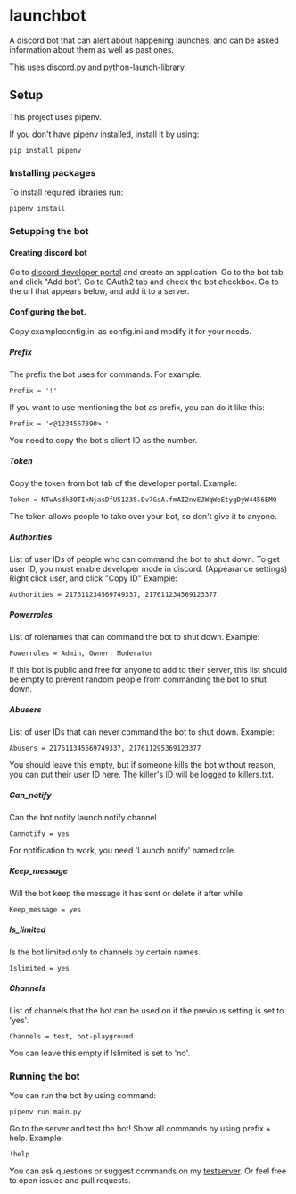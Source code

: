 # launchbot
A discord bot that can alert about happening launches, and can be asked information about them as well as past ones.

This uses discord.py and python-launch-library.


## Setup
This project uses pipenv.

If you don't have pipenv installed, install it by using:
```
pip install pipenv
```

### Installing packages

To install required libraries run:
```
pipenv install
```

### Setupping the bot

#### Creating discord bot
Go to [discord developer portal](https://discordapp.com/developers/applications/) and create an application.
Go to the bot tab, and click "Add bot".
Go to OAuth2 tab and check the bot checkbox.
Go to the url that appears below, and add it to a server.

#### Configuring the bot.
Copy exampleconfig.ini as config.ini and modify it for your needs.

##### Prefix
The prefix the bot uses for commands.
For example:
```
Prefix = '!'
```
If you want to use mentioning the bot as prefix, you can do it like this:
```
Prefix = '<@1234567890> '
```
You need to copy the bot's client ID as the number.

##### Token
Copy the token from bot tab of the developer portal.
Example:
```
Token = NTwAsdk3OTIxNjasDfU51235.Dv7GsA.fmAI2nvEJWqWeEtygDyW4456EMQ
```
The token allows people to take over your bot, so don't give it to anyone.

##### Authorities
List of user IDs of people who can command the bot to shut down.
To get user ID, you must enable developer mode in discord. (Appearance settings)
Right click user, and click "Copy ID"
Example:
```
Authorities = 217611234569749337, 217611234569123377
```

##### Powerroles
List of rolenames that can command the bot to shut down.
Example:
```
Powerroles = Admin, Owner, Moderator
```
If this bot is public and free for anyone to add to their server, this list should be empty to prevent random people from commanding the bot to shut down.

##### Abusers
List of user IDs that can never command the bot to shut down.
Example:
```
Abusers = 217611345669749337, 217611295369123377
```
You should leave this empty, but if someone kills the bot without reason, you can put their user ID here.
The killer's ID will be logged to killers.txt.

##### Can_notify
Can the bot notify launch notify channel
```
Cannotify = yes
```
For notification to work, you need 'Launch notify' named role.

##### Keep_message
Will the bot keep the message it has sent or delete it after while
```
Keep_message = yes
```


##### Is_limited
Is the bot limited only to channels by certain names.
```
Islimited = yes
```

##### Channels
List of channels that the bot can be used on if the previous setting is set to 'yes'.
```
Channels = test, bot-playground
```
You can leave this empty if Islimited is set to 'no'.

### Running the bot
You can run the bot by using command:
```
pipenv run main.py
```
Go to the server and test the bot!
Show all commands by using prefix + help.
Example:
```
!help
```


You can ask questions or suggest commands on my [testserver](https://discord.gg/q5Xhk4S).
Or feel free to open issues and pull requests.
